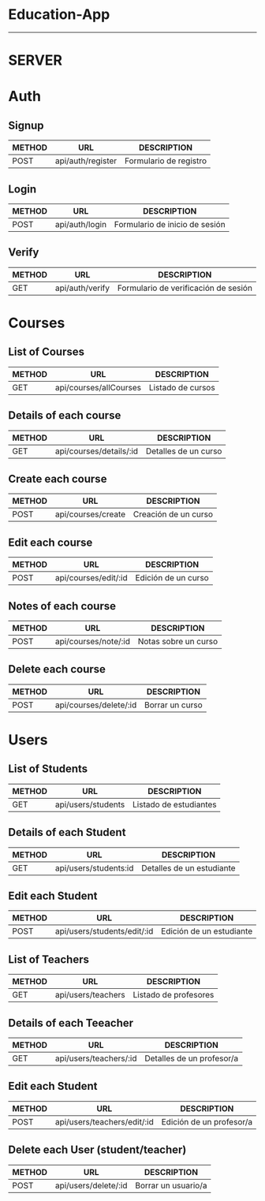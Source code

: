 # Education-App
--------------------------

# SERVER

# Auth

## Signup

| METHOD |        URL       |                 DESCRIPTION                     |
|--------|------------------|-------------------------------------------------|
| POST |  api/auth/register         |  Formulario de registro                         |

## Login

| METHOD |        URL       |                 DESCRIPTION                     |
|--------|------------------|-------------------------------------------------|
| POST |  api/auth/login            |  Formulario de inicio de sesión         |


## Verify

| METHOD |        URL       |                 DESCRIPTION                     |
|--------|------------------|-------------------------------------------------|
| GET   | api/auth/verify         |  Formulario de verificación de sesión    |


# Courses

## List of Courses

| METHOD |        URL       |                 DESCRIPTION                     |
|--------|------------------|-------------------------------------------------|
|GET     |  api/courses/allCourses            |  Listado de cursos            |

## Details of each course

| METHOD |        URL       |                 DESCRIPTION                     |
|--------|------------------|-------------------------------------------------|
|GET     |  api/courses/details/:id   |  Detalles de un curso              |


## Create each course

| METHOD |        URL       |                 DESCRIPTION                     |
|--------|------------------|-------------------------------------------------|
|POST    |  api/courses/create   |  Creación de un curso              |

## Edit each course

| METHOD |        URL       |                 DESCRIPTION                     |
|--------|------------------|-------------------------------------------------|
|POST    |  api/courses/edit/:id   |  Edición de un curso                     |


## Notes of each course

| METHOD |        URL       |                 DESCRIPTION                     |
|--------|------------------|-------------------------------------------------|
|POST    |  api/courses/note/:id   |  Notas sobre un curso                     |

## Delete each course

| METHOD |        URL       |                 DESCRIPTION                     |
|--------|------------------|-------------------------------------------------|
|POST    |  api/courses/delete/:id  |  Borrar  un curso                       |



#  Users

## List of Students

| METHOD |        URL       |                 DESCRIPTION                     |
|--------|------------------|-------------------------------------------------|
|GET     |  api/users/students  |  Listado de estudiantes                  |


## Details of each Student

| METHOD |        URL       |                 DESCRIPTION                     |
|--------|------------------|-------------------------------------------------|
|GET     |  api/users/students:id   |  Detalles de un estudiante              |

## Edit each Student

| METHOD |        URL       |                 DESCRIPTION                     |
|--------|------------------|-------------------------------------------------|
|POST    |  api/users/students/edit/:id   |  Edición de un estudiante                     |

## List of Teachers

| METHOD |        URL       |                 DESCRIPTION                     |
|--------|------------------|-------------------------------------------------|
|GET     |  api/users/teachers  |  Listado de profesores                  |


## Details of each Teeacher

| METHOD |        URL       |                 DESCRIPTION                     |
|--------|------------------|-------------------------------------------------|
|GET     |  api/users/teachers/:id   |  Detalles de un profesor/a         |

## Edit each Student

| METHOD |        URL       |                 DESCRIPTION                     |
|--------|------------------|-------------------------------------------------|
|POST    |  api/users/teachers/edit/:id   |  Edición de un profesor/a                 |


## Delete each User (student/teacher)

| METHOD |        URL       |                 DESCRIPTION                     |
|--------|------------------|-------------------------------------------------|
|POST    |  api/users/delete/:id  |  Borrar  un usuario/a                     |






